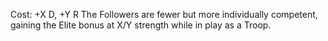 Cost: +X D, +Y R
The Followers are fewer but more individually competent, gaining the Elite bonus at X/Y strength while in play as a Troop.